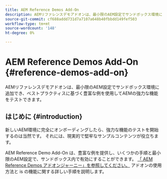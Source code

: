 ```yaml
---
title: AEM Reference Demos Add-On
description: AEMリファレンスデモアドオンは、最小限のAEM設定でサンドボックス環境に追加でき、ベストプラクティスに基づく豊富な例を使用してAEMの強力な機能をテストできます。
source-git-commit: cf688addd731d7a7107a648b40fbbdd149fef503
workflow-type: tm+mt
source-wordcount: '148'
ht-degree: 0%

---
```



# AEM Reference Demos Add-On {#reference-demos-add-on}

AEMリファレンスデモアドオンは、最小限のAEM設定でサンドボックス環境に追加でき、ベストプラクティスに基づく豊富な例を使用してAEMの強力な機能をテストできます。

## はじめに {#introduction}

新しいAEM環境に完全にオンボーディングしたら、強力な機能のテストを開始するのは当然です。 それには、現実的で堅牢なサンプルコンテンツが役立ちます。

AEM Reference Demo Add-On は、豊富な例を提供し、いくつかの手順と最小限のAEM設定で、サンドボックス内で有効にすることができます。 [「 AEM Reference Demos アドオンジャーニー」を参照してください。](/help/journey-sites/demos-add-on/overview.md) アドオンの使用方法と is の機能に関する詳しい手順を説明します。